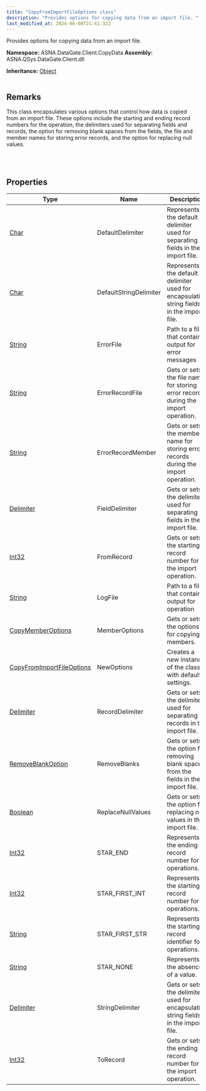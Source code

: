 ```yaml
---
title: "CopyFromImportFileOptions class"
description: "Provides options for copying data from an import file. "
last_modified_at: 2024-08-08T21:41:32Z
---
```


Provides options for copying data from an import file.

**Namespace:** ASNA.DataGate.Client.CopyData
**Assembly:** ASNA.QSys.DataGate.Client.dll

**Inheritance:** [Object](https://docs.microsoft.com/en-us/dotnet/api/system.object)
<br>
<br>

## Remarks
This class encapsulates various options that control how data is copied from an import file. 
These options include the starting and ending record numbers for the operation, the delimiters used for separating fields and records, 
the option for removing blank spaces from the fields, the file and member names for storing error records, and the option for replacing null values.

<br>
<br>

## Properties

| Type | Name | Description
| --- | --- | --- 
| [Char](https://learn.microsoft.com/en-us/dotnet/csharp/language-reference/builtin-types/char) | DefaultDelimiter | Represents the default delimiter used for separating fields in the import file. |
| [Char](https://learn.microsoft.com/en-us/dotnet/csharp/language-reference/builtin-types/char) | DefaultStringDelimiter | Represents the default delimiter used for encapsulating string fields in the import file. |
| [String](https://learn.microsoft.com/en-us/dotnet/api/system.string?view=net-8.0) | ErrorFile | Path to a file that contains output for error messages |
| [String](https://learn.microsoft.com/en-us/dotnet/api/system.string?view=net-8.0) | ErrorRecordFile | Gets or sets the file name for storing error records during the import operation. |
| [String](https://learn.microsoft.com/en-us/dotnet/api/system.string?view=net-8.0) | ErrorRecordMember | Gets or sets the member name for storing error records during the import operation. |
| [Delimiter](/reference/datagate/datagate-client/delimiter.html) | FieldDelimiter | Gets or sets the delimiter used for separating fields in the import file. |
| [Int32](https://learn.microsoft.com/en-us/dotnet/csharp/language-reference/builtin-types/integral-numeric-types) | FromRecord | Gets or sets the starting record number for the import operation. |
| [String](https://learn.microsoft.com/en-us/dotnet/api/system.string?view=net-8.0) | LogFile | Path to a file that contains output for operation |
| [CopyMemberOptions](/reference/datagate/datagate-client/copy-member-options.html) | MemberOptions | Gets or sets the options for copying members. |
| [CopyFromImportFileOptions](/reference/datagate/datagate-client/copy-from-import-file-options.html) | NewOptions | Creates a new instance of the  class with default settings. |
| [Delimiter](/reference/datagate/datagate-client/delimiter.html) | RecordDelimiter | Gets or sets the delimiter used for separating records in the import file. |
| [RemoveBlankOption](/reference/datagate/datagate-client/remove-blank-option.html) | RemoveBlanks | Gets or sets the option for removing blank spaces from the fields in the import file. |
| [Boolean](https://docs.microsoft.com/en-us/dotnet/api/system.boolean) | ReplaceNullValues | Gets or sets the option for replacing null values in the import file. |
| [Int32](https://learn.microsoft.com/en-us/dotnet/csharp/language-reference/builtin-types/integral-numeric-types) | STAR_END | Represents the ending record number for operations. |
| [Int32](https://learn.microsoft.com/en-us/dotnet/csharp/language-reference/builtin-types/integral-numeric-types) | STAR_FIRST_INT | Represents the starting record number for operations. |
| [String](https://learn.microsoft.com/en-us/dotnet/api/system.string?view=net-8.0) | STAR_FIRST_STR | Represents the starting record identifier for operations. |
| [String](https://learn.microsoft.com/en-us/dotnet/api/system.string?view=net-8.0) | STAR_NONE | Represents the absence of a value. |
| [Delimiter](/reference/datagate/datagate-client/delimiter.html) | StringDelimiter | Gets or sets the delimiter used for encapsulating string fields in the import file. |
| [Int32](https://learn.microsoft.com/en-us/dotnet/csharp/language-reference/builtin-types/integral-numeric-types) | ToRecord | Gets or sets the ending record number for the import operation. |
